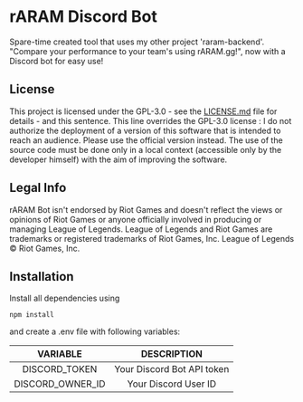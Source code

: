 # rARAM Discord Bot
Spare-time created tool that uses my other project 'raram-backend'. <br/>
"Compare your performance to your team's using rARAM.gg!", now with a Discord bot for easy use!

## License
This project is licensed under the GPL-3.0 - see the [LICENSE.md](https://github.com/marco-verbeek/raram-bot/blob/master/LICENSE) file for details - and this sentence. This line overrides the GPL-3.0 license : I do not authorize the deployment of a version of this software that is intended to reach an audience. Please use the official version instead. The use of the source code must be done only in a local context (accessible only by the developer himself) with the aim of improving the software.

## Legal Info
rARAM Bot isn't endorsed by Riot Games and doesn't reflect the views or opinions of Riot Games or anyone officially involved in producing or managing League of Legends. League of Legends and Riot Games are trademarks or registered trademarks of Riot Games, Inc. League of Legends © Riot Games, Inc.

## Installation
Install all dependencies using
``` 
npm install
```

and  create a .env file with following variables:

| VARIABLE | DESCRIPTION
|:----------:|:----------:
| DISCORD_TOKEN | Your Discord Bot API token 
| DISCORD_OWNER_ID | Your Discord User ID
